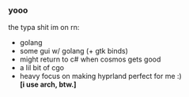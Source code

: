 ### yooo
the typa shit im on rn:
- golang
- some gui w/ golang (+ gtk binds)
- might return to c# when cosmos gets good
- a lil bit of cgo
- heavy focus on making hyprland perfect for me :)
<br>  **[i use arch, btw.]**
